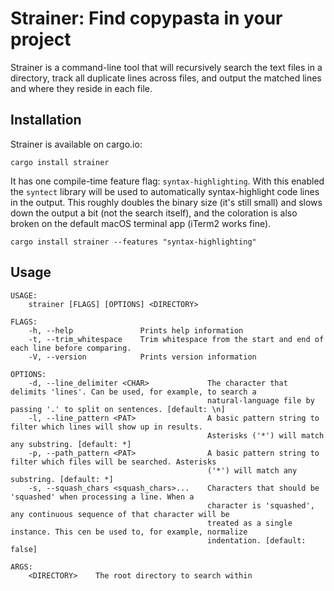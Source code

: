 
# Strainer: Find copypasta in your project

Strainer is a command-line tool that will recursively search the text files in 
a directory, track all duplicate lines across files, and output the matched
lines and where they reside in each file.

## Installation

Strainer is available on cargo.io:
```
cargo install strainer
```

It has one compile-time feature flag: `syntax-highlighting`. With this enabled 
the `syntect` library will be used to automatically syntax-highlight code lines 
in the output. This roughly doubles the binary size (it's still small) and slows
down the output a bit (not the search itself), and the coloration is also broken
on the default macOS terminal app (iTerm2 works fine).
```
cargo install strainer --features "syntax-highlighting"
```

## Usage

```
USAGE:
    strainer [FLAGS] [OPTIONS] <DIRECTORY>

FLAGS:
    -h, --help               Prints help information
    -t, --trim_whitespace    Trim whitespace from the start and end of each line before comparing.
    -V, --version            Prints version information

OPTIONS:
    -d, --line_delimiter <CHAR>             The character that delimits 'lines'. Can be used, for example, to search a
                                            natural-language file by passing '.' to split on sentences. [default: \n]
    -l, --line_pattern <PAT>                A basic pattern string to filter which lines will show up in results.
                                            Asterisks ('*') will match any substring. [default: *]
    -p, --path_pattern <PAT>                A basic pattern string to filter which files will be searched. Asterisks
                                            ('*') will match any substring. [default: *]
    -s, --squash_chars <squash_chars>...    Characters that should be 'squashed' when processing a line. When a
                                            character is 'squashed', any continuous sequence of that character will be
                                            treated as a single instance. This cen be used to, for example, normalize
                                            indentation. [default: false]

ARGS:
    <DIRECTORY>    The root directory to search within
```
